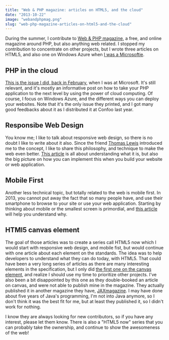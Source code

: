 ```yaml
---
title: "Web & PHP magazine: articles on HTML5, and the cloud"
date: "2013-10-22"
image: "webandphpmag.png"
slug: "web-php-magazine-articles-on-html5-and-the-cloud"
---
```


During the summer, I contribute to [Web & PHP magazine](https://entwickler.de/webandphp/), a free, and online magazine around PHP, but also anything web related. I stopped my contribution to concentrate on other projects, but I wrote three articles on HTML5, and also one on Windows Azure when [I was a Microsoftie](http://fred.dev/im-leaving-microsoft-looking-for-a-new-opportunity/ "I’m leaving Microsoft, looking for a new opportunity").

## PHP in the cloud

[This is the issue I did, back in February](https://entwickler.de/webandphp/wandphp-issues/february-2013-126083.html), when I was at Microsoft. It's still relevant, and it's mostly an informative post on how to take your PHP application to the next level by using the power of cloud computing. Of course, I focus on Windows Azure, and the different ways you can deploy your websites. Note that it's the only issue they printed, and I got many good feedbacks about it as I distributed it at Confoo last year.

## Responsibe Web Design

You know me; I like to talk about responsive web design, so there is no doubt I like to write about it also. Since the friend [Thomas Lewis](https://twitter.com/TommyLee) introduced me to the concept, I like to share this philosophy, and technique to make the web even better. [This article](https://entwickler.de/webandphp/html5-now-responsive-web-design-125867.html) is all about understanding what it is, but also the big picture on how you can implement this when you build your website or web application.

## Mobile First

Another less technical topic, but totally related to the web is mobile first. In 2013, you cannot put away the fact that so many people have, and use their smartphone to browse to your site or use your web application. Starting by thinking about mobile or the smallest screen is primordial, and [this article](https://entwickler.de/webandphp/html5-now-mobile-first-125837.html) will help you understand why.

## HTMl5 canvas element

The goal of those articles was to create a series call HTML5 now which I would start with responsive web design, and mobile fist, but would continue with one article about each element on the standards. The idea was to help developers to understand what they can do today, with HTML5. That could have been a very long series of articles as there are many interesting elements in the specification, but I only did [the first one on the canvas element](https://jaxenter.com/sketch-appeal-using-html5-canvas-2-107002.html), and realize I should use my time to prioritize other projects. I've also been a bit disappointed by this one as they double-booked an article on canvas, and were not able to publish mine in the magazine. They actually published it in another magazine they have, [JAXmagazine](https://jaxenter.com/jax-magazine). I may have done about five years of Java's programming, I'm not into Java anymore, so I don't think it was the best fit for me, but at least they published it, so I didn't work for nothing.

I know they are always looking for new contributors, so if you have any interest, please let them know. There is also a "HTML5 now" series that you can probably take the ownership, and continue to show the awesomeness of the web!
